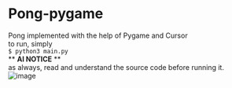 # Pong-pygame
Pong implemented with the help of Pygame and Cursor <br>
to run, simply <br>
```$ python3 main.py``` <br>
** <strong>AI NOTICE</strong> ** <br>
as always, read and understand the source code before running it. <br>
![image]("C:\Users\dylan\Downloads\demo.png")
